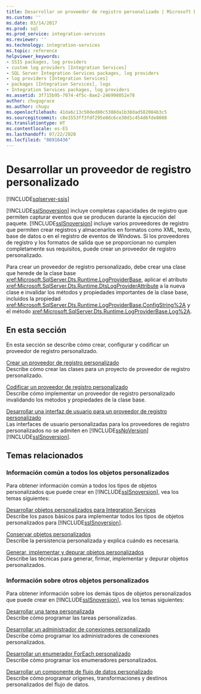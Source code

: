 ```yaml
---
title: Desarrollar un proveedor de registro personalizado | Microsoft Docs
ms.custom: ''
ms.date: 03/14/2017
ms.prod: sql
ms.prod_service: integration-services
ms.reviewer: ''
ms.technology: integration-services
ms.topic: reference
helpviewer_keywords:
- SSIS packages, log providers
- custom log providers [Integration Services]
- SQL Server Integration Services packages, log providers
- log providers [Integration Services]
- packages [Integration Services], logs
- Integration Services packages, log providers
ms.assetid: 3f715b95-7074-4f5c-8ae2-246998052e78
author: chugugrace
ms.author: chugu
ms.openlocfilehash: 41da6c13c50ded80c5388da1b38dad582084b3c5
ms.sourcegitcommit: c8e1553ff3fdf295e8dc6ce30d1c454d6fde8088
ms.translationtype: HT
ms.contentlocale: es-ES
ms.lasthandoff: 07/22/2020
ms.locfileid: "86916436"
---
```

# <a name="developing-a-custom-log-provider"></a>Desarrollar un proveedor de registro personalizado

[!INCLUDE[sqlserver-ssis](../../../includes/applies-to-version/sqlserver-ssis.md)]


  [!INCLUDE[ssISnoversion](../../../includes/ssisnoversion-md.md)] incluye completas capacidades de registro que permiten capturar eventos que se producen durante la ejecución del paquete. [!INCLUDE[ssISnoversion](../../../includes/ssisnoversion-md.md)] incluye varios proveedores de registro que permiten crear registros y almacenarlos en formatos como XML, texto, base de datos o en el registro de eventos de Windows. Si los proveedores de registro y los formatos de salida que se proporcionan no cumplen completamente sus requisitos, puede crear un proveedor de registro personalizado.  
  
 Para crear un proveedor de registro personalizado, debe crear una clase que herede de la clase base <xref:Microsoft.SqlServer.Dts.Runtime.LogProviderBase>, aplicar el atributo <xref:Microsoft.SqlServer.Dts.Runtime.DtsLogProviderAttribute> a la nueva clase e invalidar los métodos y propiedades importantes de la clase base, incluidos la propiedad <xref:Microsoft.SqlServer.Dts.Runtime.LogProviderBase.ConfigString%2A> y el método <xref:Microsoft.SqlServer.Dts.Runtime.LogProviderBase.Log%2A>.  
  
## <a name="in-this-section"></a>En esta sección  
 En esta sección se describe cómo crear, configurar y codificar un proveedor de registro personalizado.  
  
 [Crear un proveedor de registro personalizado](../../../integration-services/extending-packages-custom-objects/log-provider/creating-a-custom-log-provider.md)  
 Describe cómo crear las clases para un proyecto de proveedor de registro personalizado.  
  
 [Codificar un proveedor de registro personalizado](../../../integration-services/extending-packages-custom-objects/log-provider/coding-a-custom-log-provider.md)  
 Describe cómo implementar un proveedor de registro personalizado invalidando los métodos y propiedades de la clase base.  
  
 [Desarrollar una interfaz de usuario para un proveedor de registro personalizado](../../../integration-services/extending-packages-custom-objects/log-provider/developing-a-user-interface-for-a-custom-log-provider.md)  
 Las interfaces de usuario personalizadas para los proveedores de registro personalizados no se admiten en [!INCLUDE[ssNoVersion](../../../includes/ssnoversion-md.md)] [!INCLUDE[ssISnoversion](../../../includes/ssisnoversion-md.md)].  
  
## <a name="related-topics"></a>Temas relacionados  
  
### <a name="information-common-to-all-custom-objects"></a>Información común a todos los objetos personalizados  
 Para obtener información común a todos los tipos de objetos personalizados que puede crear en [!INCLUDE[ssISnoversion](../../../includes/ssisnoversion-md.md)], vea los temas siguientes:  
  
 [Desarrollar objetos personalizados para Integration Services](../../../integration-services/extending-packages-custom-objects/developing-custom-objects-for-integration-services.md)  
 Describe los pasos básicos para implementar todos los tipos de objetos personalizados para [!INCLUDE[ssISnoversion](../../../includes/ssisnoversion-md.md)].  
  
 [Conservar objetos personalizados](../../../integration-services/extending-packages-custom-objects/persisting-custom-objects.md)  
 Describe la persistencia personalizada y explica cuándo es necesaria.  
  
 [Generar, implementar y depurar objetos personalizados](../../../integration-services/extending-packages-custom-objects/building-deploying-and-debugging-custom-objects.md)  
 Describe las técnicas para generar, firmar, implementar y depurar objetos personalizados.  
  
### <a name="information-about-other-custom-objects"></a>Información sobre otros objetos personalizados  
 Para obtener información sobre los demás tipos de objetos personalizados que puede crear en [!INCLUDE[ssISnoversion](../../../includes/ssisnoversion-md.md)], vea los temas siguientes:  
  
 [Desarrollar una tarea personalizada](../../../integration-services/extending-packages-custom-objects/task/developing-a-custom-task.md)  
 Describe cómo programar las tareas personalizadas.  
  
 [Desarrollar un administrador de conexiones personalizado](../../../integration-services/extending-packages-custom-objects/connection-manager/developing-a-custom-connection-manager.md)  
 Describe cómo programar los administradores de conexiones personalizados.  
  
 [Desarrollar un enumerador ForEach personalizado](../../../integration-services/extending-packages-custom-objects/foreach-enumerator/developing-a-custom-foreach-enumerator.md)  
 Describe cómo programar los enumeradores personalizados.  
  
 [Desarrollar un componente de flujo de datos personalizado](../../../integration-services/extending-packages-custom-objects/data-flow/developing-a-custom-data-flow-component.md)  
 Describe cómo programar orígenes, transformaciones y destinos personalizados del flujo de datos.  
  
